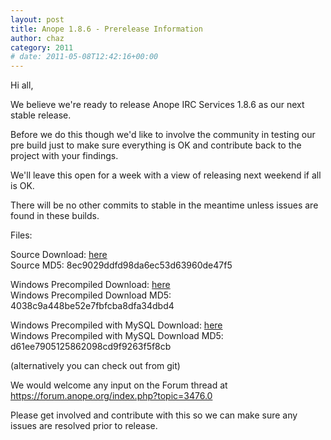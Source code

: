 ```yaml
---
layout: post
title: Anope 1.8.6 - Prerelease Information
author: chaz
category: 2011
# date: 2011-05-08T12:42:16+00:00
---
```


Hi all,

We believe we're ready to release Anope IRC Services 1.8.6 as our next stable release.

Before we do this though we'd like to involve the community in testing our pre build just to make sure everything is OK and contribute back to the project with your findings.

We'll leave this open for a week with a view of releasing next weekend if all is OK.

There will be no other commits to stable in the meantime unless issues are found in these builds.

Files:

Source Download: <a href="https://www.anope.org/chaz/almost-1.8.6/anope-45640c4-almost-1.8.6.tar.gz">here</a><br/>
Source MD5: 8ec9029ddfd98da6ec53d63960de47f5

Windows Precompiled Download: <a href="https://www.anope.org/chaz/almost-1.8.6/anope-45640c4-almost-1.8.6-windows.rar">here</a><br/>
Windows Precompiled Download MD5: 4038c9a448be52e7fbfcba8dfa34dbd4

Windows Precompiled with MySQL Download: <a href="https://www.anope.org/chaz/almost-1.8.6/anope-45640c4-almost-1.8.6-windows.rar">here</a><br/>
Windows Precompiled with MySQL Download MD5: d61ee7905125862098cd9f9263f5f8cb

(alternatively you can check out from git)

We would welcome any input on the Forum thread at https://forum.anope.org/index.php?topic=3476.0

Please get involved and contribute with this so we can make sure any issues are resolved prior to release.
